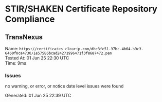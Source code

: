 # STIR/SHAKEN Certificate Repository Compliance

## TransNexus

Name: `https://certificates.clearip.com/dbc3fe51-97bc-4b64-b9c3-6460f0ca4730/1e57586bcad24271996471f3f8687472.pem`\
Tested At: 01 Jun 25 22:30 UTC\
Time: 9ms

### Issues

no warning, or error, or notice date level issues were found

Generated: 01 Jun 25 22:39 UTC